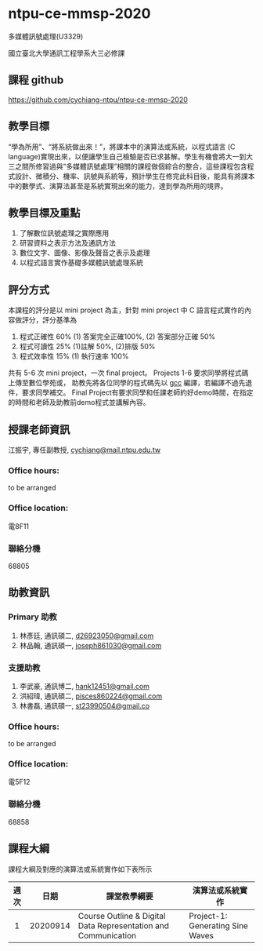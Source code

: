 # ntpu-ce-mmsp-2020
多媒體訊號處理(U3329)

國立臺北大學通訊工程學系大三必修課

## 課程 github
https://github.com/cychiang-ntpu/ntpu-ce-mmsp-2020

## 教學目標
“學為所用”、“將系統做出來！”，將課本中的演算法或系統，以程式語言 (C language)實現出來，以便讓學生自己檢驗是否已求甚解。學生有機會將大一到大三之間所修習過與“多媒體訊號處理”相關的課程做個綜合的整合，這些課程包含程式設計、微積分、機率、訊號與系統等，預計學生在修完此科目後，能具有將課本中的數學式、演算法甚至是系統實現出來的能力，達到學為所用的境界。

## 教學目標及重點
1. 了解數位訊號處理之實際應用
2. 研習資料之表示方法及通訊方法
3. 數位文字、圖像、影像及聲音之表示及處理
4. 以程式語言實作基礎多媒體訊號處理系統

## 評分方式
本課程的評分是以 mini project 為主，針對 mini project 中 C 語言程式實作的內容做評分，評分基準為
1. 程式正確性 60%
   (1) 答案完全正確100%, 
   (2) 答案部分正確  50%
2. 程式可讀性 25%
   (1)註解 50%, 
   (2)排版 50%
3. 程式效率性 15%
   (1) 執行速率 100%

共有 5-6 次 mini project，一次 final project。
Projects 1-6 要求同學將程式碼上傳至數位學苑或，
助教先將各位同學的程式碼先以 [gcc](https://gcc.gnu.org/) 編譯，若編譯不過先退件，要求同學補交。
Final Project有要求同學和任課老師約好demo時間，在指定的時間和老師及助教前demo程式並講解內容。

## 授課老師資訊
江振宇, 專任副教授, cychiang@mail.ntpu.edu.tw

### Office hours:
to be arranged

### Office location:
電8F11

### 聯絡分機
68805

## 助教資訊
### Primary 助教
1. 林彥廷, 通訊碩二, d26923050@gmail.com
2. 林品翰, 通訊碩一, joseph861030@gmail.com

### 支援助教
1. 李武豪, 通訊博二, hank12451@gmail.com
2. 洪紹瑋, 通訊碩二, pisces860224@gmail.com
3. 林書磊, 通訊碩一, st23990504@gmail.co

### Office hours:
to be arranged

### Office location:
電5F12

### 聯絡分機
68858

## 課程大綱
課程大綱及對應的演算法或系統實作如下表所示

|週次| 日期 |課堂教學綱要|演算法或系統實作|
|:-:|:----:| ----------|--------------|
| 1 | 20200914 | Course Outline & Digital Data Representation and Communication | Project-1: Generating Sine Waves |
